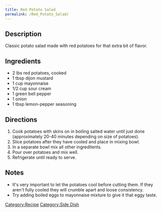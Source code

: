 ```yaml
---
title: Red Potato Salad
permalink: /Red_Potato_Salad/
---
```


Description
-----------

Classic potato salad made with red potatoes for that extra bit of flavor.

Ingredients
-----------

-   2 lbs red potatoes, cooked
-   1 tbsp dijon mustard
-   1 cup mayonnaise
-   1/2 cup sour cream
-   1 green bell pepper
-   1 onion
-   1 tbsp lemon-pepper seasoning

Directions
----------

1.  Cook potatoes with skins on in boiling salted water until just done (approximately 20-40 minutes depending on size of potatoes).
2.  Slice potatoes after they have cooled and place in mixing bowl.
3.  In a separate bowl mix all other ingreditents.
4.  Pour over potatoes and mix well.
5.  Refrigerate until ready to serve.

Notes
-----

-   It's very important to let the potatoes cool before cutting them. If they aren't fully cooled they will crumble apart and loose consistency.
-   Try adding boiled eggs to mayonnaise mixture to give it that eggy taste.

[Category:Recipe](/Category:Recipe "wikilink") [Category:Side Dish](/Category:Side_Dish "wikilink")